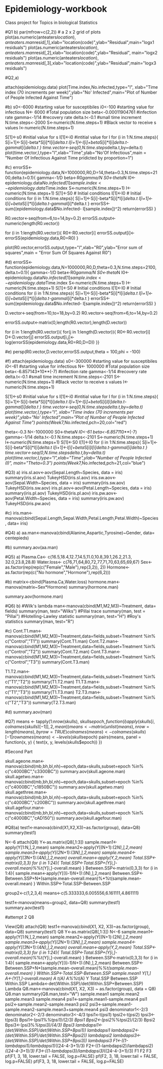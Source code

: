 # Epidemiology-workbook
Class project for Topics in biological Statistics

#Q1 b)
par(mfrow=c(2,2)) # a 2 x 2 grid of plots
plot(as.numeric(anteaters$location),anteaters.man$resid[,1],xlab="location(code)",ylab="Residual",main="logx1 residuals")
plot(as.numeric(anteaters$location),anteaters.man$resid[,2],xlab="location(code)",ylab="Residual", main="logx2 residuals")
plot(as.numeric(anteaters$location),anteaters.man$resid[,3],xlab="location(code)",ylab="Residual",main="logx3 residuals")

#Q2,a)

attach(epidemiology.data)
plot(Time.index,No.infected,type="l", xlab="Time index (70 increments per week)",ylab="No' Infected",main="Plot of Number of People Infected Against Time")

#b)
s0<-6000 #starting value for susceptibiles
i0<-100  #starting value for infectious
N<- 6000 #Total population size
beta<-0.00011904761  #infection rate
gamma<-1/14  #recovery rate
delta.t<-0.1  #small time increment
N.time.steps<-2000
S<-numeric(N.time.steps+1) #Black vector to receive s values
I<-numeric(N.time.steps+1)

S[1]<-s0  #initial value for s
I[1]<-i0 #intitial value for I
for (i in 1:N.time.steps){
  S[i+1]<-S[i]-beta*S[i]*I[i]*delta.t
  I[i+1]<-I[i]+beta*S[i]*I[i]*delta.t-gamma*I[i]*delta.t
}
time.vector<-seq(0,N.time.steps*delta.t,by=delta.t) 
plot(time.vector,I,type="l",xlab="Time",ylab="No'Of Infectious",main = "Number Of Infectious Against Time pridicted by proportion=1")

#c)
errorSS<-
  function(epidemiology.data,N=1000000,R0,D=14,theta=0.3,N.time.steps=2100,delta.t=0.1){
  gamma<-1/D
  beta<-R0*gamma/N
  S0<-theta*N
  I0<-epidemiology.data$No.infected[1] 
  sample.index<-epidemiology.data$Time.index 
  S<-numeric(N.time.steps+1)
  I<-numeric(N.time.steps+1) 
  S[1]<-S0 # Initial conditions 
  I[1]<-I0 # Initial conditions 
  for (i in 1:N.time.steps){
  S[i+1]<-S[i]-beta*S[i]*I[i]*delta.t
  I[i+1]<-I[i]+beta*S[i]*I[i]*delta.t-gamma*I[i]*delta.t 
  }
errorSS<-sum((epidemiology.data$No.infected- 
 I[sample.index])^2)
return(errorSS) 
  }

R0.vector<-seq(from=6,to=14,by=0.2)
errorSS.output<-numeric(length(R0.vector))

for (i in 1:length(R0.vector)){
  R0<-R0.vector[i]
  errorSS.output[i]<-errorSS(epidemiology.data,R0=R0)
}

plot(R0.vector,errorSS.output,type="l",xlab="R0",ylab="Error sum of squares",main = "Error Sum Of Squares Against R0")
 
#d)
errorSS<-
  function(epidemiology.data,N=1000000,R0,D,theta=0.3,N.time.steps=2100,delta.t=0.1){
    gamma<-1/D
    beta<-R0*gamma/N
    S0<-theta*N
    I0<-epidemiology.data$No.infected[1] 
    sample.index<-epidemiology.data$Time.index 
    S<-numeric(N.time.steps+1)
    I<-numeric(N.time.steps+1) 
    S[1]<-S0 # Initial conditions 
    I[1]<-I0 # Initial conditions 
    for (i in 1:N.time.steps){
      S[i+1]<-S[i]-beta*S[i]*I[i]*delta.t
      I[i+1]<-I[i]+beta*S[i]*I[i]*delta.t-gamma*I[i]*delta.t 
    }
    errorSS<-sum((epidemiology.data$No.infected- 
                    I[sample.index])^2)
    return(errorSS) 
  }

D.vector<-seq(from=10,to=18,by=0.2)
R0.vector<-seq(from=6,to=14,by=0.2)

errorSS.output<-matrix(0,length(R0.vector),length(D.vector))

for (i in 1:length(R0.vector)){
  for(j in 1:length(D.vector)){
  R0<-R0.vector[i]
  D<-D.vector[j]
  errorSS.output[i,j]<-log(errorSS(epidemiology.data,R0=R0,D=D))
}}

#e)
persp(R0.vector,D.vector,errorSS.output,theta = 100,phi = -100)

#f)
attach(epidemiology.data)
s0<-300000 #starting value for susceptibiles
i0<-61  #starting value for infectious
N<- 1000000 #Total population size
beta<-6.857143*10**(-7)  #infection rate
gamma<-1/14  #recovery rate
delta.t<-0.1  #small time increment
N.time.steps<-2101
S<-numeric(N.time.steps+1) #Black vector to receive s values
I<-numeric(N.time.steps+1)

S[1]<-s0  #initial value for s
I[1]<-i0 #intitial value for I
for (i in 1:N.time.steps){
  S[i+1]<-S[i]-beta*S[i]*I[i]*delta.t
  I[i+1]<-I[i]+beta*S[i]*I[i]*delta.t-gamma*I[i]*delta.t
}
time.vector<-seq(0,N.time.steps*delta.t,by=delta.t) 
plot(time.vector,I,type="l", xlab="Time index (70 increments per week)",ylab="No' Infected",main="Plot of Number of People Infected Against Time")
points(Week*7,No.infected,pch=20,col="red")



theta<-0.3
N<-1000000
S0<-theta*N
I0<-61
beta<-6.8571*10**(-7)
gamma<-1/14
delta.t<-0.1
N.time.steps<-2101
S<-numeric(N.time.steps+1)
I<-numeric(N.time.steps+1)
S[1]<-S0
I[1]<-I0
for (i in 1:N.time.steps){
  S[i+1]<-S[i]-beta*S[i]*I[i]*delta.t
  I[i+1]<-I[i]+beta*S[i]*I[i]*delta.t-gamma*I[i]*delta.t
}
time.vector<-seq(0,N.time.steps*delta.t,by=delta.t)
plot(time.vector,I,type="l",xlab="Time",ylab="Number of People Infected (I)", main="Theta=0.3")
points(Week*7,No.infected,pch=21,col="blue")



#Q3) a)
iris.sl.aov<-aov(Sepal.Length~Species, data = iris)
summary(iris.sl.aov)
TukeyHSD(iris.sl.aov)
iris.sw.aov<-aov(Sepal.Width~Species, data = iris)
summary(iris.sw.aov)
TukeyHSD(iris.sw.aov)
iris.pl.aov<-aov(Petal.Length~Species, data = iris)
summary(iris.pl.aov)
TukeyHSD(iris.pl.aov)
iris.pw.aov<-aov(Petal.Width~Species, data = iris)
summary(iris.pw.aov)
TukeyHSD(iris.pw.aov)
 
#c)
iris.man<-manova(cbind(Sepal.Length,Sepal.Width,Petal.Length,Petal.Width)~Species, data= iris)

#Q4) a)
aa.man<-manova(cbind(Alanine,Aspartic,Tyrosine)~Gender, data= centepieds)

#b)
summary.aov(aa.man)

#Q5) a)
Plasma.Ca<- c(16.5,18.4,12.7,14.5,11.0,10.8,39.1,26.2,21.3, 32.0,23.8,28.8)
Water.loss<- c(76,71,64,80,72,77,71,70,63,65,69,67)
Sex<- as.factor(rep(rep(c("Female","Male"),rep(3,2)), 2))
Hormone<-as.factor(rep(c("No hormone","Hormone"),rep(6,2)))

#b)
matrix<-cbind(Plasma.Ca,Water.loss)
hormone.man<-manova(matrix~Sex*Hormone)
summary(hormone.man)

summary.aov(hormone.man)

#Q6) b)
#Wilk's lambda
man<-manova(cbind(M1,M2,M3)~Treatment, data= fields)
summary(man, test="Wilks")
#Pillai trace
summary(man, test = "Pillai")
#Hotelling-Lawley statistic
summary(man, test="H")
#Roy's statistics
summary(man, test="R")


#c)
Cont.T1.man<- manova(cbind(M1,M2,M3)~Treatment,data=fields,subset=Treatment %in% c("Control","T1"))
summary(Cont.T1.man)
Cont.T2.man<- manova(cbind(M1,M2,M3)~Treatment,data=fields,subset=Treatment %in% c("Control","T2"))
summary(Cont.T2.man)
Cont.T3.man<- manova(cbind(M1,M2,M3)~Treatment,data=fields,subset=Treatment %in% c("Control","T3"))
summary(Cont.T3.man)

T1.T2.man<- manova(cbind(M1,M2,M3)~Treatment,data=fields,subset=Treatment %in% c("T1","T2"))
summary(T1.T2.man)
T1.T3.man<- manova(cbind(M1,M2,M3)~Treatment,data=fields,subset=Treatment %in% c("T1","T3"))
summary(T1.T3.man)
T2.T3.man<- manova(cbind(M1,M2,M3)~Treatment,data=fields,subset=Treatment %in% c("T2","T3"))
summary(T2.T3.man)

#d)
summary.aov(man)

#Q7)
means <- tapply(1:nrow(skulls), skulls$epoch, function(i)
  apply(skulls[i,colnames(skulls)[-1]], 2, mean))
means <- matrix(unlist(means), nrow = length(means), byrow = TRUE)
colnames(means) <- colnames(skulls)[-1]
rownames(means) <- levels(skulls$epoch)
pairs(means,
      panel = function(x, y) {
        text(x, y, levels(skulls$epoch))
      })


#Second Part

skull.ageone.man<- manova(cbind(mb,bh,bl,nh)~epoch,data=skulls,subset=epoch %in% c("c4000BC","c3300BC"))
summary.aov(skull.ageone.man)
skull.agetwo.man<- manova(cbind(mb,bh,bl,nh)~epoch,data=skulls,subset=epoch %in% c("c4000BC","c1850BC"))
summary.aov(skull.agetwo.man)
skull.agethree.man<- manova(cbind(mb,bh,bl,nh)~epoch,data=skulls,subset=epoch %in% c("c4000BC","c200BC"))
summary.aov(skull.agethree.man)
skull.agefour.man<- manova(cbind(mb,bh,bl,nh)~epoch,data=skulls,subset=epoch %in% c("c4000BC","cAD150"))
summary.aov(skull.agefour.man)

#Q8)a)
test1<-manova(cbind(X1,X2,X3)~as.factor(group), data=Q8)
summary(test1)




N<-6
attach(Q8)
Y<-as.matrix(Q8[,1:3])
sample.mean1<-apply(Y[1:N,],2,mean)
sample.mean2<-apply(Y[(N+1):(2*N),],2,mean)
sample.mean3<-apply(Y[(2*N+1):(3*N),],2,mean)
sample.mean4<-apply(Y[(3*N+1):(4*N),],2,mean)
overall.mean<-apply(Y,2,mean)
Total.SSP<-matrix(0,3,3)
for (i in 1:24){
  Total.SSP<-Total.SSP+(Y[i,]-overall.mean)%*%t(Y[i,]-overall.mean)	
}
Between.SSP<-matrix(0,3,3)
for (i in 1:4){
  sample.mean<-apply(Y[((i-1)*N+1):(i*N),],2,mean)
  Between.SSP<-Between.SSP+N*(sample.mean-overall.mean)%*%t(sample.mean-overall.mean)
}
Within.SSP<-Total.SSP-Between.SSP

group2<-c(1,2,3,4)
means<-c(5.333333,6.005556,6.161111,4.861111)


test1<-manova(means~group2, data=Q8)
summary(test1)
summary.aov(test1)

#attempt 2 Q8

View(Q8)
attach(Q8)
test1<-manova(cbind(X1, X2, X3)~as.factor(group), data=Q8)
summary(test1)
Q8
Y<-as.matrix(Q8[,1:3])
N<-6
sample.mean1<-apply(Y[1:N,],2,mean)
sample.mean2<-apply(Y[(N+1):(2*N),],2,mean)
sample.mean3<-apply(Y[(2*N+1):(3*N),],2,mean)
sample.mean4<-apply(Y[(3*N+1):(4*N),],2,mean)
overall.mean<-apply(Y,2,mean)
Total.SSP<-matrix(0,3,3)
for (i in 1:24){
  Total.SSP<-Total.SSP+(Y[i,]-overall.mean)%*%t(Y[i,]-overall.mean)
}
Between.SSP<-matrix(0,3,3)
for (i in 1:4){
  sample.mean<-apply(Y[((i-1)*N+1):(i*N),],2,mean)
  Between.SSP<-Between.SSP+N*(sample.mean-overall.mean)%*%t(sample.mean-overall.mean)
}
Within.SSP<-Total.SSP-Between.SSP
sample.mean1
Y[1,]
A<-(Y[1,]-overall.mean)
A
t(A)
A%*%t(A)
Y
Total.SSP
Between.SSP
Within.SSP
Lambda<-det(Within.SSP)/det(Within.SSP+Between.SSP)
Lambda
Q8.man<-manova(cbind(X1, X2, X3) ~ as.factor(group), data = Q8)
Q8.man
summary(Q8.man,test="W")
sample.mean1
sample.mean2
sample.mean3
sample.mean4
psi1<-sample.mean1-sample.mean4
psi1
psi2<-sample.mean2-sample.mean3
psi2
psi3<-sample.mean1-sample.mean2-sample.mean3+sample.mean4
psi3
denominator1<-2/3
denominator2<-2/3
denominator3<-4/3
tpsi1<-t(psi1)
tpsi2<-t(psi2)
tpsi3<-t(psi3)
Bpsi1<-(psi1%*%tpsi1)/(2/3)
Bpsi1
Bpsi2<-(psi2%*%tpsi2)/(2/3)
Bpsi2
Bpsi3<-(psi3%*%tpsi3)/(4/3)
Bpsi3
lambdapsi1<-(det(Within.SSP)/det(Within.SSP+Bpsi1))
lambdapsi1
lambdapsi2<-(det(Within.SSP)/det(Within.SSP+Bpsi2))
lambdapsi2
lambdapsi3<-(det(Within.SSP)/det(Within.SSP+Bpsi3))
lambdapsi3
F1<-((1-lambdapsi1)/lambdapsi1)*((24-4-3+1)/3)
F2<-((1-lambdapsi2)/lambdapsi2)*((24-4-3+1)/3)
F3<-((1-lambdapsi3)/lambdapsi3)*((24-4-3+1)/3)
F1
F2
F3
pf(F1, 3, 18, lower.tail = FALSE, log.p=FALSE)
pf(F2, 3, 18, lower.tail = FALSE, log.p=FALSE)
pf(F3, 3, 18, lower.tail = FALSE, log.p=FALSE)


